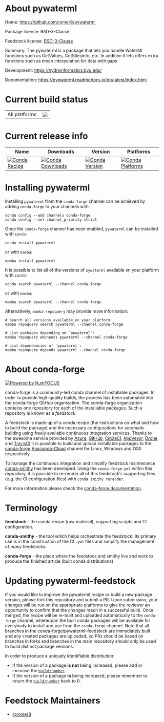 About pywaterml
===============

Home: https://github.com/romer8/pywaterml

Package license: BSD-3-Clause

Feedstock license: [BSD-3-Clause](https://github.com/conda-forge/pywaterml-feedstock/blob/main/LICENSE.txt)

Summary: The pywaterml is a package that lets you handle WaterML functions such as GetValues, GetSitesInfo, etc. In addition it lets offers extra functions such as mean interpolation for data with gaps

Development: https://hydroinformatics.byu.edu/

Documentation: https://pywaterml.readthedocs.io/en/latest/index.html

Current build status
====================


<table><tr><td>All platforms:</td>
    <td>
      <a href="https://dev.azure.com/conda-forge/feedstock-builds/_build/latest?definitionId=12220&branchName=main">
        <img src="https://dev.azure.com/conda-forge/feedstock-builds/_apis/build/status/pywaterml-feedstock?branchName=main">
      </a>
    </td>
  </tr>
</table>

Current release info
====================

| Name | Downloads | Version | Platforms |
| --- | --- | --- | --- |
| [![Conda Recipe](https://img.shields.io/badge/recipe-pywaterml-green.svg)](https://anaconda.org/conda-forge/pywaterml) | [![Conda Downloads](https://img.shields.io/conda/dn/conda-forge/pywaterml.svg)](https://anaconda.org/conda-forge/pywaterml) | [![Conda Version](https://img.shields.io/conda/vn/conda-forge/pywaterml.svg)](https://anaconda.org/conda-forge/pywaterml) | [![Conda Platforms](https://img.shields.io/conda/pn/conda-forge/pywaterml.svg)](https://anaconda.org/conda-forge/pywaterml) |

Installing pywaterml
====================

Installing `pywaterml` from the `conda-forge` channel can be achieved by adding `conda-forge` to your channels with:

```
conda config --add channels conda-forge
conda config --set channel_priority strict
```

Once the `conda-forge` channel has been enabled, `pywaterml` can be installed with `conda`:

```
conda install pywaterml
```

or with `mamba`:

```
mamba install pywaterml
```

It is possible to list all of the versions of `pywaterml` available on your platform with `conda`:

```
conda search pywaterml --channel conda-forge
```

or with `mamba`:

```
mamba search pywaterml --channel conda-forge
```

Alternatively, `mamba repoquery` may provide more information:

```
# Search all versions available on your platform:
mamba repoquery search pywaterml --channel conda-forge

# List packages depending on `pywaterml`:
mamba repoquery whoneeds pywaterml --channel conda-forge

# List dependencies of `pywaterml`:
mamba repoquery depends pywaterml --channel conda-forge
```


About conda-forge
=================

[![Powered by
NumFOCUS](https://img.shields.io/badge/powered%20by-NumFOCUS-orange.svg?style=flat&colorA=E1523D&colorB=007D8A)](https://numfocus.org)

conda-forge is a community-led conda channel of installable packages.
In order to provide high-quality builds, the process has been automated into the
conda-forge GitHub organization. The conda-forge organization contains one repository
for each of the installable packages. Such a repository is known as a *feedstock*.

A feedstock is made up of a conda recipe (the instructions on what and how to build
the package) and the necessary configurations for automatic building using freely
available continuous integration services. Thanks to the awesome service provided by
[Azure](https://azure.microsoft.com/en-us/services/devops/), [GitHub](https://github.com/),
[CircleCI](https://circleci.com/), [AppVeyor](https://www.appveyor.com/),
[Drone](https://cloud.drone.io/welcome), and [TravisCI](https://travis-ci.com/)
it is possible to build and upload installable packages to the
[conda-forge](https://anaconda.org/conda-forge) [Anaconda-Cloud](https://anaconda.org/)
channel for Linux, Windows and OSX respectively.

To manage the continuous integration and simplify feedstock maintenance
[conda-smithy](https://github.com/conda-forge/conda-smithy) has been developed.
Using the ``conda-forge.yml`` within this repository, it is possible to re-render all of
this feedstock's supporting files (e.g. the CI configuration files) with ``conda smithy rerender``.

For more information please check the [conda-forge documentation](https://conda-forge.org/docs/).

Terminology
===========

**feedstock** - the conda recipe (raw material), supporting scripts and CI configuration.

**conda-smithy** - the tool which helps orchestrate the feedstock.
                   Its primary use is in the construction of the CI ``.yml`` files
                   and simplify the management of *many* feedstocks.

**conda-forge** - the place where the feedstock and smithy live and work to
                  produce the finished article (built conda distributions)


Updating pywaterml-feedstock
============================

If you would like to improve the pywaterml recipe or build a new
package version, please fork this repository and submit a PR. Upon submission,
your changes will be run on the appropriate platforms to give the reviewer an
opportunity to confirm that the changes result in a successful build. Once
merged, the recipe will be re-built and uploaded automatically to the
`conda-forge` channel, whereupon the built conda packages will be available for
everybody to install and use from the `conda-forge` channel.
Note that all branches in the conda-forge/pywaterml-feedstock are
immediately built and any created packages are uploaded, so PRs should be based
on branches in forks and branches in the main repository should only be used to
build distinct package versions.

In order to produce a uniquely identifiable distribution:
 * If the version of a package **is not** being increased, please add or increase
   the [``build/number``](https://docs.conda.io/projects/conda-build/en/latest/resources/define-metadata.html#build-number-and-string).
 * If the version of a package **is** being increased, please remember to return
   the [``build/number``](https://docs.conda.io/projects/conda-build/en/latest/resources/define-metadata.html#build-number-and-string)
   back to 0.

Feedstock Maintainers
=====================

* [@romer8](https://github.com/romer8/)

